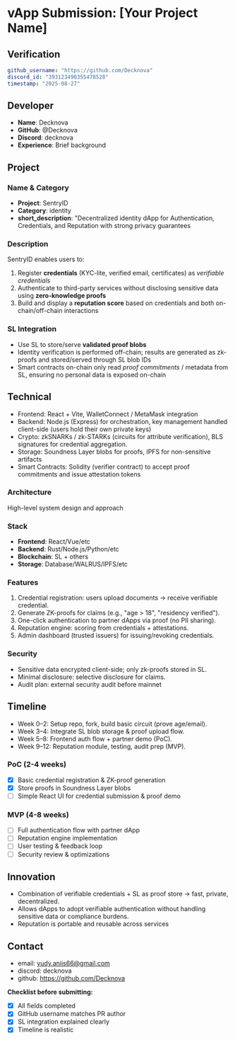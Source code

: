# vApp Submission: [Your Project Name]

## Verification
```yaml
github_username: "https://github.com/Decknova"
discord_id: "393123490355478528"
timestamp: "2025-08-27"
```

## Developer
- **Name**: Decknova
- **GitHub**: @Decknova
- **Discord**: decknova
- **Experience**: Brief background

## Project

### Name & Category
- **Project**: SentryID
- **Category**: identity
- **short_description**: "Decentralized identity dApp for Authentication, Credentials, and Reputation with strong privacy guarantees


### Description
SentryID enables users to:
1. Register **credentials** (KYC-lite, verified email, certificates) as *verifiable credentials*  
2. Authenticate to third-party services without disclosing sensitive data using **zero-knowledge proofs**
3. Build and display a **reputation score** based on credentials and both on-chain/off-chain interactions


### SL Integration  
- Use SL to store/serve **validated proof blobs** 
- Identity verification is performed off-chain; results are generated as zk-proofs and stored/served through SL blob IDs
- Smart contracts on-chain only read *proof commitments* / metadata from SL, ensuring no personal data is exposed on-chain

## Technical
- Frontend: React + Vite, WalletConnect / MetaMask integration
- Backend: Node.js (Express) for orchestration, key management handled client-side (users hold their own private keys)
- Crypto: zkSNARKs / zk-STARKs (circuits for attribute verification), BLS signatures for credential aggregation.  
- Storage: Soundness Layer blobs for proofs, IPFS for non-sensitive artifacts  
- Smart Contracts: Solidity (verifier contract) to accept proof commitments and issue attestation tokens

### Architecture
High-level system design and approach

### Stack
- **Frontend**: React/Vue/etc
- **Backend**: Rust/Node.js/Python/etc  
- **Blockchain**: SL + others
- **Storage**: Database/WALRUS/IPFS/etc

### Features
1. Credential registration: users upload documents → receive verifiable credential.  
2. Generate ZK-proofs for claims (e.g., "age > 18", "residency verified").  
3. One-click authentication to partner dApps via proof (no PII sharing).  
4. Reputation engine: scoring from credentials + attestations.  
5. Admin dashboard (trusted issuers) for issuing/revoking credentials.  

### Security
- Sensitive data encrypted client-side; only zk-proofs stored in SL.  
- Minimal disclosure: selective disclosure for claims.  
- Audit plan: external security audit before mainnet

  
## Timeline
- Week 0–2: Setup repo, fork, build basic circuit (prove age/email).  
- Week 3–4: Integrate SL blob storage & proof upload flow.  
- Week 5–8: Frontend auth flow + partner demo (PoC).  
- Week 9–12: Reputation module, testing, audit prep (MVP).  

### PoC (2-4 weeks)
- [x] Basic credential registration & ZK-proof generation
- [x] Store proofs in Soundness Layer blobs
- [ ] Simple React UI for credential submission & proof demo

### MVP (4-8 weeks)  
- [ ] Full authentication flow with partner dApp
- [ ] Reputation engine implementation
- [ ] User testing & feedback loop
- [ ] Security review & optimizations

## Innovation
- Combination of verifiable credentials + SL as proof store → fast, private, decentralized.  
- Allows dApps to adopt verifiable authentication without handling sensitive data or compliance burdens.  
- Reputation is portable and reusable across services

## Contact
- email: yudy.aniis66@gmail.com
- discord: decknova  
- github: https://github.com/Decknova


**Checklist before submitting:**
- [x] All fields completed
- [x] GitHub username matches PR author  
- [x] SL integration explained clearly
- [x] Timeline is realistic
